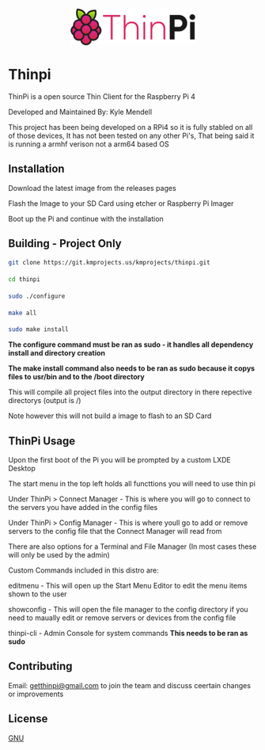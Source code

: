 <div align="center">
<br><img height="50%" width="50%" src="assets/logo/logo-colors@2x.png"></img>
</div>

# Thinpi

ThinPi is a open source Thin Client for the Raspberry Pi 4

Developed and Maintained By: Kyle Mendell

This project has been being developed on a RPi4 so it is fully stabled on all of those devices, It has not been tested on any other Pi's, That being said it is running a armhf verison not a arm64 based OS

## Installation

Download the latest image from the releases pages

Flash the Image to your SD Card using etcher or Raspberry Pi Imager

Boot up the Pi and continue with the installation


## Building - Project Only

```bash
git clone https://git.kmprojects.us/kmprojects/thinpi.git

cd thinpi

sudo ./configure 

make all

sudo make install

```

**The configure command must be ran as sudo - it handles all dependency install and directory creation**

**The make install command also needs to be ran as sudo because it copys files to usr/bin and to the /boot directory**

This will compile all project files into the output directory in there repective directorys (output is /)

Note however this will not build a image to flash to an SD Card

## ThinPi Usage

Upon the first boot of the Pi you will be prompted by a custom LXDE Desktop

The start menu in the top left holds all functtions you will need to use thin pi

Under ThinPi > Connect Manager - This is where you will go to connect to the servers you have added in the config files

Under ThinPi > Config Manager - This is where youll go to add or remove servers to the config file that the Connect Manager will read from

There are also options for a Terminal and File Manager (In most cases these will only be used by the admin)

Custom Commands included in this distro are:

editmenu - This will open up the Start Menu Editor to edit the menu items shown to the user 

showconfig - This will open the file manager to the config directory if you need to maually edit or remove servers or devices from the config file

thinpi-cli - Admin Console for system commands **This needs to be ran as sudo**


## Contributing

Email: getthinpi@gmail.com to join the team and discuss ceertain changes or improvements

## License
[GNU](https://choosealicense.com/licenses/gpl-3.0/)
